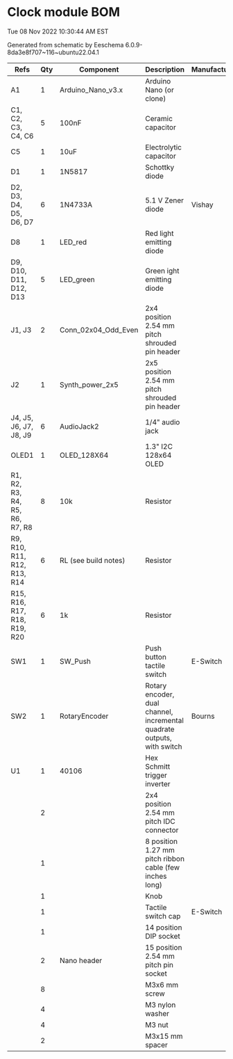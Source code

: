 # Clock module BOM

Tue 08 Nov 2022 10:30:44 AM EST

Generated from schematic by Eeschema 6.0.9-8da3e8f707~116~ubuntu22.04.1

| Refs | Qty | Component | Description | Manufacturer | Part | Vendor | SKU |
| ----- | --- | ---- | ----------- | ---- | ---- | ---- | ---- |
| A1 | 1 | Arduino_Nano_v3.x | Arduino Nano (or clone) |  |  | Tayda | A-2864 |
| C1, C2, C3, C4, C6 | 5 | 100nF | Ceramic capacitor |  |  | Tayda | A-553 |
| C5 | 1 | 10uF | Electrolytic capacitor |  |  | Tayda | A-4349 |
| D1 | 1 | 1N5817 | Schottky diode |  |  | Tayda | A-159 |
| D2, D3, D4, D5, D6, D7 | 6 | 1N4733A | 5.1 V Zener diode | Vishay |  | Tayda | A-169 |
| D8 | 1 | LED_red | Red light emitting diode |  |  | AliExpress | see build notes |
| D9, D10, D11, D12, D13 | 5 | LED_green | Green ight emitting diode |  |  | AliExpress | see build notes |
| J1, J3 | 2 | Conn_02x04_Odd_Even | 2x4 position 2.54 mm pitch shrouded pin header |  |  | Tayda | A-2948  |
| J2 | 1 | Synth_power_2x5 | 2x5 position 2.54 mm pitch shrouded pin header |  |  | Tayda | A-2939 |
| J4, J5, J6, J7, J8, J9 | 6 | AudioJack2 | 1/4" audio jack |  |  | Tayda | A-1121 |
| OLED1 | 1 | OLED_128X64 | 1.3" I2C 128x64 OLED  |  | MC130GX or MC130VX | Amazon |  |
| R1, R2, R3, R4, R5, R6, R7, R8 | 8 | 10k | Resistor |  |  | Tayda |  |
| R9, R10, R11, R12, R13, R14 | 6 | RL (see build notes) | Resistor |  |  | Tayda |  |
| R15, R16, R17, R18, R19, R20 | 6 | 1k | Resistor |  |  | Tayda |  |
| SW1 | 1 | SW_Push | Push button tactile switch | E-Switch | TL1100F160Q | Digi-Key |EG1821-ND  |
| SW2 | 1 | RotaryEncoder | Rotary encoder, dual channel, incremental quadrate outputs, with switch | Bourns | PEC11R-4215K-S0024 | Digi-Key | PEC11R-4215K-S0024-ND |
| U1 | 1 | 40106 | Hex Schmitt trigger inverter |  |  | Tayda | A-015 |
| | 2 | | 2x4 position 2.54 mm pitch IDC connector | | | Tayda | A-3346 |
| | 1 | | 8 position 1.27 mm pitch ribbon cable (few inches long) | | | Tayda | A-4935 |
| | 1 | | Knob | | | | |
| | 1 | | Tactile switch cap | E-Switch | 4JBLK | Digi-Key | EG1080-ND |
| | 1 | | 14 position DIP socket | | | Tayda | A-004 |
| | 2 | Nano header | 15 position 2.54 mm pitch pin socket | | | Tayda | A-196 |
| | 8 | | M3x6 mm screw | | | | |
| | 4 | | M3 nylon washer | | | | |
| | 4 | | M3 nut | | | | |
| | 2 | | M3x15 mm spacer | | | | |
